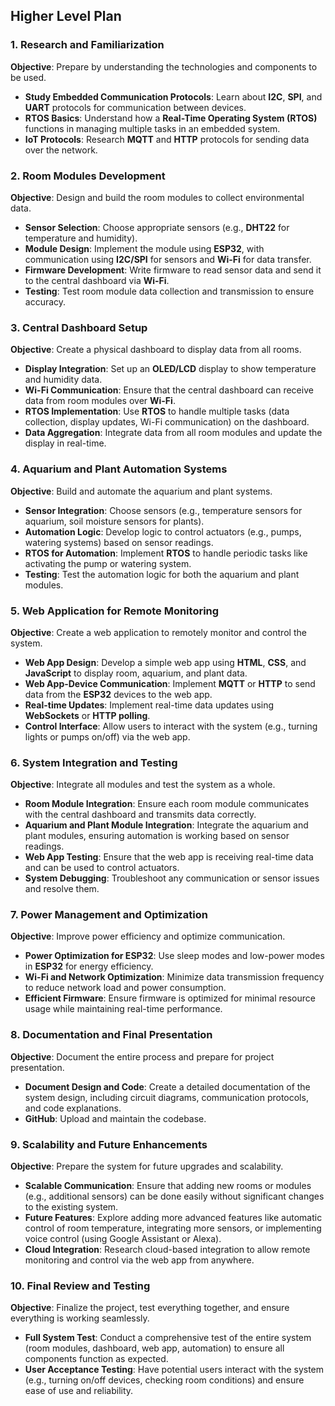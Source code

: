 ## Higher Level Plan

### 1. **Research and Familiarization**
**Objective**: Prepare by understanding the technologies and components to be used.
- **Study Embedded Communication Protocols**: Learn about **I2C**, **SPI**, and **UART** protocols for communication between devices.
- **RTOS Basics**: Understand how a **Real-Time Operating System (RTOS)** functions in managing multiple tasks in an embedded system.
- **IoT Protocols**: Research **MQTT** and **HTTP** protocols for sending data over the network.

### 2. **Room Modules Development**
**Objective**: Design and build the room modules to collect environmental data.
- **Sensor Selection**: Choose appropriate sensors (e.g., **DHT22** for temperature and humidity).
- **Module Design**: Implement the module using **ESP32**, with communication using **I2C/SPI** for sensors and **Wi-Fi** for data transfer.
- **Firmware Development**: Write firmware to read sensor data and send it to the central dashboard via **Wi-Fi**.
- **Testing**: Test room module data collection and transmission to ensure accuracy.

### 3. **Central Dashboard Setup**
**Objective**: Create a physical dashboard to display data from all rooms.
- **Display Integration**: Set up an **OLED/LCD** display to show temperature and humidity data.
- **Wi-Fi Communication**: Ensure that the central dashboard can receive data from room modules over **Wi-Fi**.
- **RTOS Implementation**: Use **RTOS** to handle multiple tasks (data collection, display updates, Wi-Fi communication) on the dashboard.
- **Data Aggregation**: Integrate data from all room modules and update the display in real-time.

### 4. **Aquarium and Plant Automation Systems**
**Objective**: Build and automate the aquarium and plant systems.
- **Sensor Integration**: Choose sensors (e.g., temperature sensors for aquarium, soil moisture sensors for plants).
- **Automation Logic**: Develop logic to control actuators (e.g., pumps, watering systems) based on sensor readings.
- **RTOS for Automation**: Implement **RTOS** to handle periodic tasks like activating the pump or watering system.
- **Testing**: Test the automation logic for both the aquarium and plant modules.

### 5. **Web Application for Remote Monitoring**
**Objective**: Create a web application to remotely monitor and control the system.
- **Web App Design**: Develop a simple web app using **HTML**, **CSS**, and **JavaScript** to display room, aquarium, and plant data.
- **Web App-Device Communication**: Implement **MQTT** or **HTTP** to send data from the **ESP32** devices to the web app.
- **Real-time Updates**: Implement real-time data updates using **WebSockets** or **HTTP polling**.
- **Control Interface**: Allow users to interact with the system (e.g., turning lights or pumps on/off) via the web app.

### 6. **System Integration and Testing**
**Objective**: Integrate all modules and test the system as a whole.
- **Room Module Integration**: Ensure each room module communicates with the central dashboard and transmits data correctly.
- **Aquarium and Plant Module Integration**: Integrate the aquarium and plant modules, ensuring automation is working based on sensor readings.
- **Web App Testing**: Ensure that the web app is receiving real-time data and can be used to control actuators.
- **System Debugging**: Troubleshoot any communication or sensor issues and resolve them.

### 7. **Power Management and Optimization**
**Objective**: Improve power efficiency and optimize communication.
- **Power Optimization for ESP32**: Use sleep modes and low-power modes in **ESP32** for energy efficiency.
- **Wi-Fi and Network Optimization**: Minimize data transmission frequency to reduce network load and power consumption.
- **Efficient Firmware**: Ensure firmware is optimized for minimal resource usage while maintaining real-time performance.

### 8. **Documentation and Final Presentation**
**Objective**: Document the entire process and prepare for project presentation.
- **Document Design and Code**: Create a detailed documentation of the system design, including circuit diagrams, communication protocols, and code explanations.
- **GitHub**: Upload and maintain the codebase.

### 9. **Scalability and Future Enhancements**
**Objective**: Prepare the system for future upgrades and scalability.
- **Scalable Communication**: Ensure that adding new rooms or modules (e.g., additional sensors) can be done easily without significant changes to the existing system.
- **Future Features**: Explore adding more advanced features like automatic control of room temperature, integrating more sensors, or implementing voice control (using Google Assistant or Alexa).
- **Cloud Integration**: Research cloud-based integration to allow remote monitoring and control via the web app from anywhere.

### 10. **Final Review and Testing**
**Objective**: Finalize the project, test everything together, and ensure everything is working seamlessly.
- **Full System Test**: Conduct a comprehensive test of the entire system (room modules, dashboard, web app, automation) to ensure all components function as expected.
- **User Acceptance Testing**: Have potential users interact with the system (e.g., turning on/off devices, checking room conditions) and ensure ease of use and reliability.
